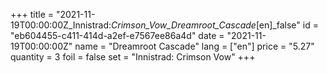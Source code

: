 +++
title = "2021-11-19T00:00:00Z_Innistrad:_Crimson_Vow_Dreamroot_Cascade_[en]_false"
id = "eb604455-c411-414d-a2ef-e7567ee86a4d"
date = "2021-11-19T00:00:00Z"
name = "Dreamroot Cascade"
lang = ["en"]
price = "5.27"
quantity = 3
foil = false
set = "Innistrad: Crimson Vow"
+++
